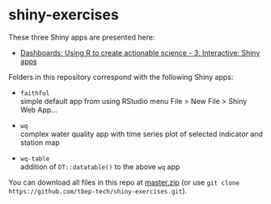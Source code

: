 # shiny-exercises

These three Shiny apps are presented here:

- [Dashboards: Using R to create actionable science - 3. Interactive: Shiny apps](https://tbep-tech.github.io/shiny-workshop/shiny.html)

Folders in this repository correspond with the following Shiny apps:

- `faithful`\
  simple default app from using RStudio menu File > New File > Shiny Web App…
    
- `wq`\
  complex water quality app with time series plot of selected indicator and station map
    
- `wq-table`\
  addition of `DT::datatable()` to the above `wq` app

You can download all files in this repo at [master.zip](https://github.com/tbep-tech/shiny-exercises/archive/master.zip) (or use `git clone https://github.com/tbep-tech/shiny-exercises.git`).

